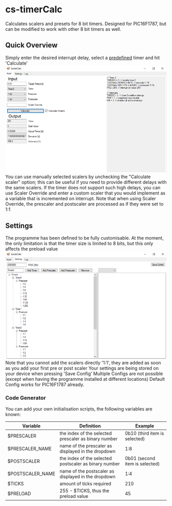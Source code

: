 # cs-timerCalc
Calculates scalers and presets for 8 bit timers. Designed for PIC16F1787, but can be modified to work with other 8 bit timers as well.


## Quick Overview

Simply enter the desired interrupt delay, select a [predefined](settings) timer and hit 'Calculate'
![Main](githubRessources/main.png)
You can use manually selected scalers by unchecking the "Calculate scaler" option; this can be useful if you need to provide different delays with the same scalers.
If the timer does not support such high delays, you can use Scaler Override and enter a custom scaler that you would implement as a variable that is incremented on interrupt. Note that when using Scaler Override, the prescaler and postscaler are processed as if they were set to 1:1

## Settings

The programme has been defined to be fully customisable. At the moment, the only limitation is that the timer size is limited to 8 bits, but this only affects the preload value
![Settings](githubRessources/settings.png)
Note that you cannot add the scalers directly '1:1', they are added as soon as you add your first pre or post scaler
Your settings are being stored on your device when pressing 'Save Config'
Multiple Configs are not possible (except when having the programme installed at different locations)
Default Config works for PIC16F1787 already.

### Code Generator
You can add your own initialisation scripts, the following variables are known:

| Variable  | Definition | Example  |
| ------------- | ------------- | ------------- |
| $PRESCALER | the index of the selected prescaler as binary number | 0b10 (third item is selected) |
| $PRESCALER_NAME  | name of the prescaler as displayed in the dropdown | 1:8 |
| $POSTSCALER | the index of the selected postscaler as binary number | 0b01 (second item is selected) |
| $POSTSCALER_NAME  | name of the postscaler as displayed in the dropdown | 1:4 |
| $TICKS | amount of ticks required | 210 |
| $PRELOAD  | 255 - $TICKS, thus the preload value | 45 |
